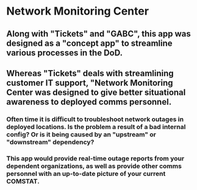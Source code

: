 # Network Monitoring Center

## Along with "Tickets" and "GABC", this app was designed as a "concept app" to streamline various processes in the DoD.

## Whereas "Tickets" deals with streamlining customer IT support, "Network Monitoring Center was designed to give better situational awareness to deployed comms personnel.

### Often time it is difficult to troubleshoot network outages in deployed locations.  Is the problem a result of a bad internal config? Or is it being caused by an "upstream" or "downstream" dependency?

### This app would provide real-time outage reports from your dependent organizations, as well as provide other comms personnel with an up-to-date picture of your current COMSTAT.

